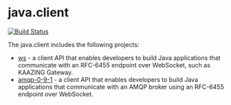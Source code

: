 # java.client

[![Build Status][build-status-image]][build-status]

[build-status-image]: https://travis-ci.org/kaazing/java.client.svg?branch=develop
[build-status]: https://travis-ci.org/kaazing/java.client

The java.client includes the following projects: 

* [ws](ws) - a client API that enables developers to build Java applications that communicate with an RFC-6455 endpoint over WebSocket, such as KAAZING Gateway.
* [amqp-0-9-1](amqp-0-9-1) - a client API that enables developers to build Java applications that communicate with an AMQP broker using an RFC-6455 endpoint over WebSocket.
